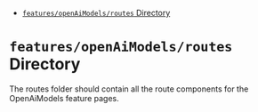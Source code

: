 <!-- START doctoc generated TOC please keep comment here to allow auto update -->
<!-- DON'T EDIT THIS SECTION, INSTEAD RE-RUN doctoc TO UPDATE -->

- [`features/openAiModels/routes` Directory](#featuresopenaimodelsroutes-directory)

<!-- END doctoc generated TOC please keep comment here to allow auto update -->

# `features/openAiModels/routes` Directory

The routes folder should contain all the route components for the OpenAiModels feature pages.
